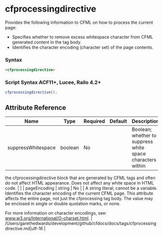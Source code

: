 # cfprocessingdirective

Provides the following information to CFML on how to process the current page:

 * Specifies whether to remove excess whitespace character from
 CFML generated content in the tag body.
 * Identifies the character encoding (character set) of the page
 contents.

### Syntax

```html
<cfprocessingdirective>
```

### Script Syntax ACF11+, Lucee, Railo 4.2+

```javascript
cfprocessingdirective();
```

## Attribute Reference

| Name | Type | Required | Default | Description | Values |
| --- | --- | --- | --- | --- | --- |
| suppressWhitespace | boolean | No |  | Boolean; whether to suppress white space characters within
 the cfprocessingdirective block that are generated by CFML
 tags and often do not affect HTML appearance. Does not
 affect any white space in HTML code. |  |
| pageEncoding | string | No |  | A string literal; cannot be a variable. Identifies the
 character encoding of the current CFML page. This attribute
 affects the entire page, not just the cfprocessing tag body.
 The value may be enclosed in single or double quotation
 marks, or none.

 For more information on character encodings, see:
 www.w3.org/International/O-charset.html. | /Users/garethedwards/development/github/cfdocs/docs/tags/cfprocessingdirective.md|utf-16 |
